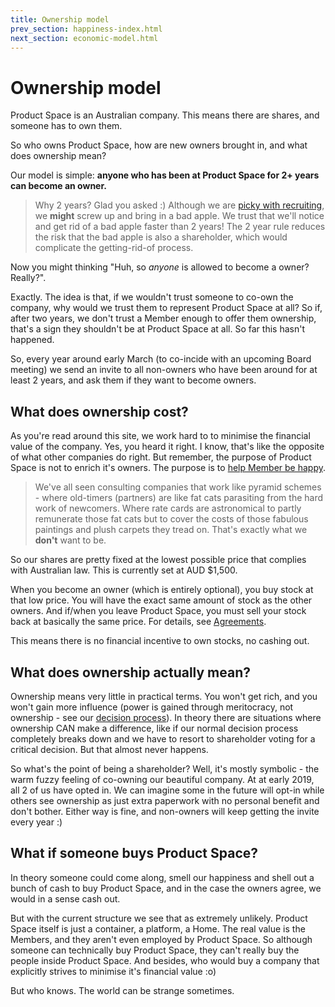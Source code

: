 ```yaml
---
title: Ownership model
prev_section: happiness-index.html
next_section: economic-model.html
---
```


Ownership model
===============

Product Space is an Australian company. This means there are shares, and someone has to own them.

So who owns Product Space, how are new owners brought in, and what does ownership mean?

Our model is simple: **anyone who has been at Product Space for 2+ years can become an owner.**

> Why 2 years? Glad you asked :) Although we are [picky with recruiting](recruiting-and-onboarding.html), we **might** screw up and bring in a bad apple. We trust that we'll  notice and get rid of a bad apple faster than 2 years! The 2 year rule reduces the risk that the bad apple is also a shareholder, which would complicate the getting-rid-of process.

Now you might thinking "Huh, so *anyone* is allowed to become a owner? Really?".

Exactly. The idea is that, if we wouldn't trust someone to co-own the company, why would we trust them to represent Product Space at all? So if, after two years, we don't trust a Member enough to offer them ownership, that's a sign they shouldn't be at Product Space at all. So far this hasn't happened.

So, every year around early March (to co-incide with an upcoming Board meeting) we send an invite to all non-owners who have been around for at least 2 years, and ask them if they want to become owners.

What does ownership cost?
-------------------------

As you're read around this site, we work hard to to minimise the financial value of the company. Yes, you heard it right. I know, that's like the opposite of what other companies do right. But remember, the purpose of Product Space is not to enrich it's owners. The purpose is to [help Member be happy](what-is-productspace.html).

> We've all seen consulting companies that work like pyramid schemes - where old-timers (partners) are like fat cats parasiting from the hard work of newcomers. Where rate cards are astronomical to partly remunerate those fat cats but to cover the costs of those fabulous paintings and plush carpets they tread on. That's exactly what we **don't** want to be.</rant>

So our shares are pretty fixed at the lowest possible price that complies with Australian law. This is currently set at AUD $1,500.

When you become an owner (which is entirely optional), you buy stock at that low price. You will have the exact same amount of stock as the other owners. And if/when you leave Product Space, you must sell your stock back at basically the same price. For details, see [Agreements](contracts.html).

This means there is no financial incentive to own stocks, no cashing out.

What does ownership actually mean?
----------------------------------

Ownership means very little in practical terms. You won't get rich, and you won't gain more influence (power is gained through meritocracy, not ownership - see our [decision process](decisions.html)). In theory there are situations where ownership CAN make a difference, like if our normal decision process completely breaks down and we have to resort to shareholder voting for a critical decision. But that almost never happens.

So what's the point of being a shareholder? Well, it's mostly symbolic - the warm fuzzy feeling of co-owning our beautiful company. At at early 2019, all 2 of us have opted in. We can imagine some in the future will opt-in while others see ownership as just extra paperwork with no personal benefit and don't bother. Either way is fine, and non-owners will keep getting the invite every year :)

What if someone buys Product Space?
---------------------------

In theory someone could come along, smell our happiness and shell out a bunch of cash to buy Product Space, and in the case the owners agree, we would in a sense cash out. 

But with the current structure we see that as extremely unlikely. Product Space itself is just a container, a platform, a Home. The real value is the Members, and they aren't even employed by Product Space. So although someone can technically buy Product Space, they can't really buy the people inside Product Space. And besides, who would buy a company that explicitly strives to minimise it's financial value :o)

But who knows. The world can be strange sometimes.
